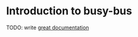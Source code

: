 # Introduction to busy-bus

TODO: write [great documentation](http://jacobian.org/writing/what-to-write/)
